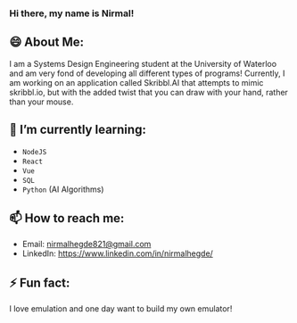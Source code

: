 ### Hi there, my name is Nirmal!

## 😄 About Me:
I am a Systems Design Engineering student at the University of Waterloo and am very fond of developing all different types of programs! Currently, I am working on an application called Skribbl.AI that attempts to mimic skribbl.io, but with the added twist that you can draw with your hand, rather than your mouse.

## 🌱 I’m currently learning:
- ``NodeJS``
- ``React``
- ``Vue``
- ``SQL``
- ``Python`` (AI Algorithms)

## 📫 How to reach me:
- Email: nirmalhegde821@gmail.com
- LinkedIn: https://www.linkedin.com/in/nirmalhegde/

## ⚡ Fun fact:
I love emulation and one day want to build my own emulator!

<!--
**NirmalHegde/NirmalHegde** is a ✨ _special_ ✨ repository because its `README.md` (this file) appears on your GitHub profile.

Here are some ideas to get you started:

- 🔭 I’m currently working on ...
- 🌱 I’m currently learning ...
- 👯 I’m looking to collaborate on ...
- 🤔 I’m looking for help with ...
- 💬 Ask me about ...
- 📫 How to reach me: ...
- 😄 Pronouns: ...
- ⚡ Fun fact: ...
-->
